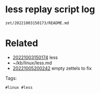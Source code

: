 # less replay script log

` zet/20221003150173/README.md `

# Related

- [20221003150174](/zet/20221003150174/README.md) less
- ~/kb/linux/less.md
- [20221005200242](/zet/20221005200242/README.md) empty zettels to fix

Tags:

    #linux #less 
